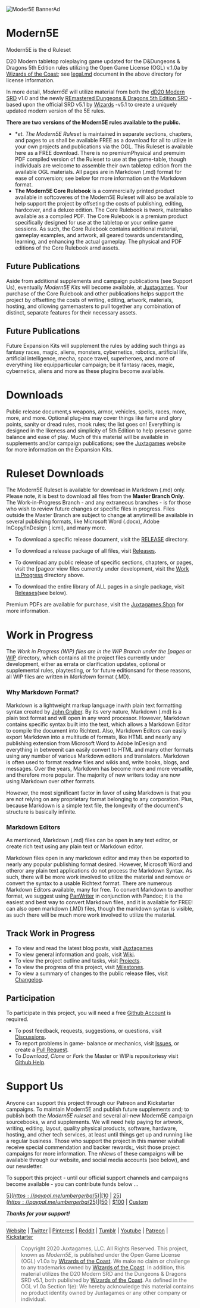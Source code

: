 ![Moder5E BannerAd](Modern5E-.BannerAd.jpg)

# Modern5E

Modern5E is the d Ruleset

D20 Modern tabletop roleplaying game updated for the D&Dungeons & Dragons 5th Edition rules utilizing the Open Game License (OGL) v.1.0a by [Wizards of the Coast](https://company.wizards.com); see [legal.md](https://github.com/Juxtagames/Modern5E/blob/masterin/legal.md) document in the above directory for license information.

In more detail, *Modern5E* will utilize material from both the [dD20 Modern SRD](https://en.wikipedia.org/wiki/D20_Modern) v1.0 and the newly [REmastered Dungeons & Dragons 5th Edition SRD](https://ogl-srd5.com) - based upon the official SRD v5.1 by [Wizards](https://dnd.wizards.com/articles/features/systems-reference-document-srd) -v5.1 to create a uniquely updated modern version of the 5E rules.

**There are two versions of the Modern5E rules available to the public.**

* **et. The *Modern5E Ruleset** is maintained in separate sections, chapters, and pages to us shall be available FREE as a download for all to utilize in your own projects and publications via the OGL. This Ruleset is available here as a FREE download. There is no premiumPhysical and premuim PDF compiled version of the Ruleset to use at the game-table, though individuals are welcome to assemble their own tabletop edition from the available OGL materials. All pages are in Markdown (.md) format for ease of conversion; see below for more information on the Markdown format.
* **The Modern5E Core Rulebook** is a commercially printed product available in softcoveres of the Modern5E Ruleset will also be available to help support the project by offseting the costs of publishing, editing, hardcover, and a deluxe edition. The Core Rulebook is twork, materialso available as a compiled PDF. The Core Rulebook is a premium product specifically designed for use at the tabletop or your online game sessions. As such, the Core Rulebook contains additional material, gameplay examples, and artwork, all geared towards understanding, learning, and enhancing the actual gameplay. The physical and PDF editions of the Core Rulebook arnd assets.

## Future Publications

Aside from additional supplements and campaign publications (see Support Us), eventually *Modern5E Kits* will become available, at [Juxtagames](https://www.juxtagames.com). Your purchase of the Core Rulebook and other publications helps support the project by offsetting the costs of writing, editing, artwork, materials, hosting, and ollowing gamemasters to pull together any combination of distinct, separate features for their necessary assets.

## Future Publications

Future Expansion Kits will supplement the rules by adding such things as fantasy races, magic, aliens, monsters, cybernetics, robotics, artificial life, artificial intelligence, mecha, space travel, superheroes, and more of everything like equipparticular campaign; be it fantasy races, magic, cybernetics, aliens and more as these plugins become available.

# Downloads

Public release document,s weapons, armor, vehicles, spells, races, more, more, and more. Optional plug-ins may cover things like fame and glory points, sanity or dread rules, mook rules; the list goes on! Everything is designed in the likeness and simplicity of 5th Edition to help preserve game balance and ease of play. Much of this material will be available in supplements and/or campaign publications; see the [Juxtagames](https://www.juxtagames.com) website for more information on the Expansion Kits.

# Ruleset Downloads

The Modern5E Ruleset is available for download in Markdown (.md) only. Please note, it is best to download all files from the **Master Branch Only**. The Work-in-Progress Branch - and any extraneous branches - is for those who wish to review future changes or specific files in progress. Files outside the Master Branch are subject to change at anytimeill be available in several publishing formats, like Microsoft Word (.docx), Adobe InCopy/InDesign (.icml), and many more.

 * To download a specific release document, visit the [RELEASE](https://github.com/Juxtagames/Modern5E/tree/main/RELEASE) directory.
 * To download a release package of all files, visit [Releases](https://github.com/Juxtagames/Modern5E/releases).

 * To download any public release of specific sections, chapters, or pages, visit the [pageor view files currently under development, visit the [Work in Progress](https://github.com/Juxtagames/Modern5E/tree/master/pagesin/WIP) directory above.
* To download the entire library of ALL pages in a single package, visit [Releases](https://github.com/Juxtagames/Modern5E/releases)(see below).

Premium PDFs are available for purchase, visit the [Juxtagames Shop](https://shop.juxtagames.com) for more information.

# Work in Progress

The *Work in Progress (WIP) files are in the WIP Branch under the [pages* or [WIP](https://github.com/Juxtagames/Modern5E/tree/work-in-progress/pagesmain/WIP) directory, which contains all the project files currently under development, either as errata or clarification updates, optional or supplemental rules, playtesting, or for future editionsand for these reasons, all WIP files are written in *Markdown* format (.MD).

### Why Markdown Format?

Markdown is a lightweight markup language inwith plain text formatting syntax created by [John Gruber](https://daringfireball.net/). By its very nature, Markdown (.md) is a plain text format and will open in any word processor. However, Markdown contains specific syntax built into the text, which allows a Markdown Editor to compile the document into Richtext. Also, Markdown Editors can easily export Markdown into a multitude of formats, like HTML and nearly any publishing extension from Microsoft Word to Adobe InDesign and everything in betweenit can easily convert to HTML and many other formats using any number of various Markdown editors and translators. Markdown is often used to format readme files and wikis and, write books, blogs, and messages. Over the years, Markdown has become more and more versatile, and therefore more popular. The majority of new writers today are now using Markdown over other formats. 

However, the most significant factor in favor of using Markdown is that you are not relying on any proprietary format belonging to any corporation. Plus, because Markdown is a simple text file, the longevity of the document's structure is basically infinite.

### Markdown Editors

As mentioned, Markdown (.md) files can be open in any text editor, or create rich text using any plain text or Markdown editor.

Markdown files open in any markdown editor and may then be exported to nearly any popular publishing format desired. However, Microsoft Word and otheror any plain text applications do not process the Markdown Syntax. As such, there will be more work involved to utilize the material and remove or convert the syntax to a usable Richtext format. There are numerous Markdown Editors available, many for free. To convert Markdown to another format, we suggest using [PanWriter](https://panwriter.com) in conjunction with Pandoc; it is the easiest and best way to convert Markdown files, and it is available for FREE! can also open markdown (.MD) files, though the markdown syntax is visible, as such there will be much more work involved to utilize the material.

## Track Work in Progress

 * To view and read the latest blog posts, visit [Juxtagames](https://shop.juxtagames.com/blog)
 * To view general information and goals, visit [Wiki](https://github.com/Juxtagames/Modern5E/wiki).
 * To view the project outline and tasks, visit [Projects](https://github.com/Juxtagames/Modern5E/projects).
 * To view the progress of this project, visit [Milestones](https://github.com/Juxtagames/Modern5E/milestones).
 * To view a summary of changes to the public release files, visit [Changelog](https://github.com/Juxtagames/Modern5E/blob/masterin/changelog.md).

## Participation

To participate in this project, you will need a free [Github Account](https://github.com/join) is required.

 * To post feedback, requests, suggestions, or questions, visit [Discussions](https://github.com/Juxtagames/Modern5E/discussions).
 * To report problems in game- balance or mechanics, visit [Issues](https://github.com/Juxtagames/Modern5E/issues), or create a [Pull Request](https://github.com/Juxtagames/Modern5E/pulls).
 * To *Download*, *Clone* or *Fork* the Master or WIPis repositoriesy visit [Github Help](https://docs.github.com).

# Support Us

Anyone can support this project through our Patreon and Kickstarter campaigns. To maintain Modern5E and publish future supplements and; to publish both the *Modern5E ruleset* and several all-new Modern5E campaign sourcebooks, w and supplements. We will need help paying for artwork, writing, editing, layout, quality physical products, software, hardware, hosting, and other tech services, at least until things get up and running like a regular business. Those who support the project in this manner wishall receive special commendation and backer rewards;, visit those project campaigns for more information. The nNews of these campaigns will be available through our website, and social media accounts (see below), and our newsletter.

To support this project - until our official support channels and campaigns become available - you can contribute funds below ...

[$5](https://paypal.me/umbergerba/5) | [$10](https://paypal.me/umbergerba/10) | [$25](https://paypal.me/umbergerba/25) | [$50](https://paypal.me/umbergerba/50) | [$100](https://paypal.me/umbergerba/100) | [Custom](https://paypal.me/umbergerba)

***Thanks for your support!***

---

 [Website](https://shop.juxtagames.com) | [Twitter](https://twitter.com/juxtagames) | [Pinterest](https://pinterest.com/juxtagames) | [Reddit](https://reddit.com/user/juxtagames) | [Tumblr](https://juxtagames.tumblr.com) | [Youtube](https://www.youtube.com/channel/UCckbaZDR1oRVjTFIZBthaQA) | [Patreon](https://www.patreon.com/juxtagames) | [Kickstarter](https://www.kickstarter.com/profile/juxtagames)

> Copyright 2020 Juxtagames, LLC. All Rights Reserved. This project, known as *Modern5E*, is published under the Open Game License (OGL) v1.0a by [Wizards of the Coast](https://wizards.com). We make no claim or challenge to any trademarks owned by [Wizards of the Coast](https://wizards.com). In addition, this material utilizes the D20 Modern SRD and the Dungeons & Dragons SRD v5.1, both published by [Wizards of the Coast](https://wizards.com). As defined in the OGL v1.0a Section 1(e): We hereby acknowledge this material contains no product identity owned by Juxtagames or any other company or individual.
<!--stackedit_data:
eyJoaXN0b3J5IjpbMTQwNjMxNDk2M119
-->